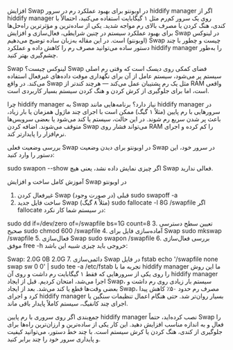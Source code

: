افزایش Swap در اوبونتو برای بهبود عملکرد رم در سرور hiddify manager
اگر از hiddify manager روی یک سرور کم‌رم مثل ۱ گیگابایت استفاده می‌کنید، احتمالاً با کندی، هنگ کردن یا مصرف بالای رم مواجه شدید. یکی از ساده‌ترین و مؤثرترین راه‌حل‌ها برای بهبود عملکرد سیستم در چنین شرایطی، فعال‌سازی و افزایش Swap در لینوکس (اوبونتو) است. در این مقاله به‌زبان ساده توضیح می‌دهیم Swap چیست و چطور با چند دستور ساده می‌توانید مصرف رم را کاهش داده و عملکرد hiddify manager را به‌طور چشم‌گیری بهتر کنید.

Swap لینوکس چیست؟
Swap فضای کمکی روی دیسک است که وقتی رم اصلی سیستم پر می‌شود، سیستم عامل از آن برای نگهداری موقت داده‌های غیرفعال استفاده می‌کند.
در واقع Swap مثل یک رم پشتیبان عمل می‌کند — هرچند کندتر از RAM واقعی است، اما برای جلوگیری از کرش کردن و هنگ کردن سیستم بسیار کاربردی است.

چرا hiddify manager به Swap نیاز دارد؟
برنامه‌هایی مانند hiddify manager در سرورهایی با رم پایین (مثلاً ۱ گیگ) ممکن است با اجرای چند ماژول همزمان یا بار زیاد، باعث پر شدن سریع رم شوند. در این حالت، سیستم یا کند می‌شود یا بعضی سرویس‌ها متوقف می‌شوند. اضافه کردن Swap می‌تواند فشار روی RAM را کم کرده و اجرای نرم‌افزار را پایدارتر کند.

بررسی وضعیت فعلی Swap در اوبونتو
برای دیدن وضعیت Swap در سرور خود، این دستور را وارد کنید:

sudo swapon --show
اگر چیزی نمایش داده نشد، یعنی هیچ Swap فعالی ندارید.

آموزش کامل ساخت و افزایش Swap در اوبونتو
1. غیرفعال کردن Swap قبلی (در صورت وجود)
sudo swapoff -a
2. ساخت فایل جدید Swap (مثلاً ۸ گیگ)
sudo fallocate -l 8G /swapfile
اگر fallocate در سیستم شما کار نکرد:

sudo dd if=/dev/zero of=/swapfile bs=1G count=8
3. تعیین سطح دسترسی صحیح
sudo chmod 600 /swapfile
4. آماده‌سازی فایل برای Swap
sudo mkswap /swapfile
5. فعال‌سازی Swap
sudo swapon /swapfile
6. بررسی فعال‌سازی موفق
free -h
خروجی باید چیزی شبیه این باشد:

Swap:  2.0G   0B   2.0G
7. دائمی‌سازی Swap در فایل fstab
echo '/swapfile none swap sw 0 0' | sudo tee -a /etc/fstab
تجربه ما با hiddify manager
ما این روش را روی یکی از سرورهایی که فقط ۱ گیگابایت رم داشت و روی آن hiddify manager اجرا می‌شد، امتحان کردیم.
قبل از ایجاد Swap، سیستم بار زیادی روی رم داشت و بعضی وقت‌ها قطع یا کند می‌شد.
بعد از ایجاد Swap، مصرف رم حدود ۵۰٪ کاهش پیدا کرد و اجرای hiddify manager بسیار روان‌تر شد.
حتی هنگام اعمال تنظیمات سنگین یا اجرای چند کانفیگ، سیستم کاملاً پایدار باقی ماند.

جمع‌بندی
اگر روی سروری با رم پایین hiddify manager نصب کرده‌اید، حتماً Swap را فعال و به اندازه مناسب افزایش دهید.
این کار یکی از ساده‌ترین و ارزان‌ترین راه‌ها برای جلوگیری از کندی، هنگ کردن یا کرش سیستم است. با چند خط دستور، می‌توانید کیفیت و پایداری سرور خود را چند برابر کنید.

